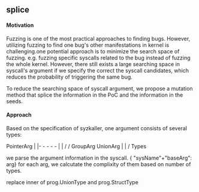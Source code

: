 ## splice

#### Motivation

Fuzzing is one of the most practical approaches to finding bugs. However, utilizing fuzzing to find one bug's other manifestations in kernel is challenging.one potential approach is to minimize the search space of fuzzing. e.g. fuzzing specific syscalls related to the bug instead of fuzzing the whole kernel. However, there still exists a large searching space in syscall's argument if we specify the correct the syscall candidates, which reduces the probability of triggering the same bug.

To reduce the searching space of syscall argument, we propose a mutation method that splice the information in the PoC and the information in the seeds.

#### Approach

Based on the specification of syzkaller, one argument consists of several types:

PointerArg
   |
   |- - - - -
   |        |
   \/       \/
GroupArg   UnionArg
        |
        |
        \/
      Types


we parse the argument information in the syscall.
{ "sysName"+"baseArg": arg}
for each arg, we calcutate the complixity of them based on number of types.

replace inner of prog.UnionType and prog.StructType